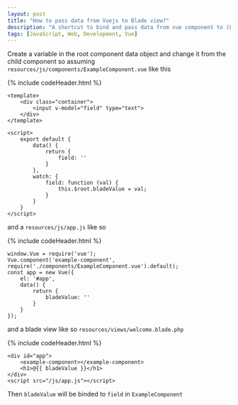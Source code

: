 ```yaml
---
layout: post
title: "How to pass data from Vuejs to Blade view?"
description: "A shortcut to bind and pass data from vue component to (Laravel) Blade"
tags: [JavaScript, Web, Development, Vue]
---
```


Create a variable in the root component data object and change it from the child component so assuming `resources/js/components/ExampleComponent.vue` like this

{% include codeHeader.html %}
```
<template>
    <div class="container">
        <input v-model="field" type="text">
    </div>
</template>

<script>
    export default {
        data() {
            return {
                field: ''
            }
        },
        watch: {
            field: function (val) {
                this.$root.bladeValue = val;
            }
        }
    }
</script>
```

and a `resources/js/app.js` like so

{% include codeHeader.html %}
```
window.Vue = require('vue');
Vue.component('example-component', require('./components/ExampleComponent.vue').default);
const app = new Vue({
    el: '#app',
    data() {
        return {
            bladeValue: ''
        }
    }
});
```

and a blade view like so `resources/views/welcome.blade.php`

{% include codeHeader.html %}
```
<div id="app">
    <example-component></example-component>
    <h1>@{{ bladeValue }}</h1>
</div>
<script src="/js/app.js"></script>
```

Then `bladeValue` will be binded to `field` in `ExampleComponent`